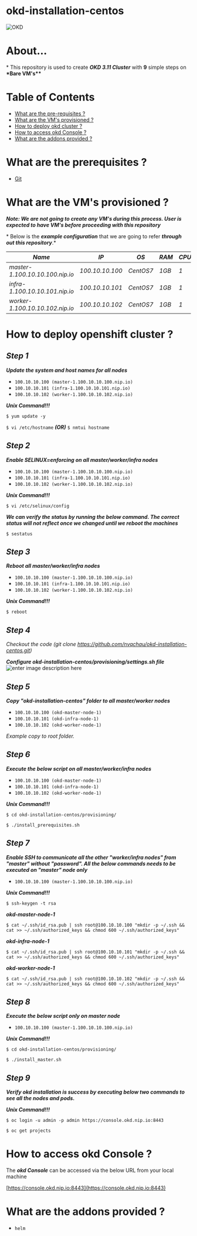 # okd-installation-centos

![OKD](https://lh3.googleusercontent.com/OBGT85EIBjT43vxUsI0Pmhl68NmYxqOUbBuTjRivjP24t5r38ft0ioTNuEV0IAyV3izoadJsdYIlnw)

# About...

\* This repository is used to create **_OKD 3.11 Cluster_** with **9** simple steps on **\*Bare VM's\*\***

# Table of Contents

- [What are the pre-requisites ?](#prerequisites)
- [What are the VM's provisioned ?](#configuration)
- [How to deploy okd cluster ?](#deploy)
- [How to access okd Console ?](#console)
- [What are the addons provided ?](#addons)

<a id="prerequisites"></a>

# What are the prerequisites ?

- [Git](https://git-scm.com/downloads 'Git')

<a id="configuration"></a>

# What are the VM's provisioned ?

**_Note: We are not going to create any VM's during this process. User is expected to have VM's before proceeding with this repository_**

\* Below is the **_example configuration_** that we are going to refer **_through out this repository_**.\*

| _Name_                          | _IP_            | _OS_      | _RAM_ | _CPU_ | _Storage_ |
| ------------------------------- | --------------- | --------- | ----- | ----- | --------- |
| _master-1.100.10.10.100.nip.io_ | _100.10.10.100_ | _CentOS7_ | _1GB_ | _1_   | _24GB_    |
| _infra-1.100.10.10.101.nip.io_  | _100.10.10.101_ | _CentOS7_ | _1GB_ | _1_   | _24GB_    |
| _worker-1.100.10.10.102.nip.io_ | _100.10.10.102_ | _CentOS7_ | _1GB_ | _1_   | _24GB_    |

<a id="deploy"></a>

# How to deploy openshift cluster ?

## **_Step 1_**

**_Update the system and host names for all nodes_**

- `100.10.10.100 (master-1.100.10.10.100.nip.io)`
- `100.10.10.101 (infra-1.100.10.10.101.nip.io)`
- `100.10.10.102 (worker-1.100.10.10.102.nip.io)`

**_Unix Command!!!_**

`$ yum update -y`

`$ vi /etc/hostname` **_(OR)_** `$ nmtui hostname`

## **_Step 2_**

**_Enable SELINUX=enforcing on all master/worker/infra nodes_**

- `100.10.10.100 (master-1.100.10.10.100.nip.io)`
- `100.10.10.101 (infra-1.100.10.10.101.nip.io)`
- `100.10.10.102 (worker-1.100.10.10.102.nip.io)`

**_Unix Command!!!_**

`$ vi /etc/selinux/config`

**_We can verify the status by running the below command. The correct status will not reflect once we changed until we reboot the machines_**

`$ sestatus`

## **_Step 3_**

**_Reboot all master/worker/infra nodes_**

- `100.10.10.100 (master-1.100.10.10.100.nip.io)`
- `100.10.10.101 (infra-1.100.10.10.101.nip.io)`
- `100.10.10.102 (worker-1.100.10.10.102.nip.io)`

**_Unix Command!!!_**

`$ reboot`

## **_Step 4_**

_Checkout the code (git clone https://github.com/nvqchau/okd-installation-centos.git)_

**_Configure okd-installation-centos/provisioning/settings.sh file_**
![enter image description here](https://lh3.googleusercontent.com/zbeRg_vHfpg0iG0w70E0u6T-PEfK8czIN7FywGoaTOyo-giHgYI8ABg7s8WQOINds4sFNDbvkWqyZQ)

## **_Step 5_**

**_Copy "okd-installation-centos" folder to all master/worker nodes_**

- `100.10.10.100 (okd-master-node-1)`
- `100.10.10.101 (okd-infra-node-1)`
- `100.10.10.102 (okd-worker-node-1)`

_Example copy to root folder._

## **_Step 6_**

**_Execute the below script on all master/worker/infra nodes_**

- `100.10.10.100 (okd-master-node-1)`
- `100.10.10.101 (okd-infra-node-1)`
- `100.10.10.102 (okd-worker-node-1)`

**_Unix Command!!!_**

`$ cd okd-installation-centos/provisioning/`

`$ ./install_prerequisites.sh`

## **_Step 7_**

**_Enable SSH to communicate all the other "worker/infra nodes" from "master" without "password". All the below commands needs to be executed on "master" node only_**

- `100.10.10.100 (master-1.100.10.10.100.nip.io)`

**_Unix Command!!!_**

`$ ssh-keygen -t rsa`

**_okd-master-node-1_**

`$ cat ~/.ssh/id_rsa.pub | ssh root@100.10.10.100 "mkdir -p ~/.ssh && cat >> ~/.ssh/authorized_keys && chmod 600 ~/.ssh/authorized_keys"`

**_okd-infra-node-1_**

`$ cat ~/.ssh/id_rsa.pub | ssh root@100.10.10.101 "mkdir -p ~/.ssh && cat >> ~/.ssh/authorized_keys && chmod 600 ~/.ssh/authorized_keys"`

**_okd-worker-node-1_**

`$ cat ~/.ssh/id_rsa.pub | ssh root@100.10.10.102 "mkdir -p ~/.ssh && cat >> ~/.ssh/authorized_keys && chmod 600 ~/.ssh/authorized_keys"`

## **_Step 8_**

**_Execute the below script only on master node_**

- `100.10.10.100 (master-1.100.10.10.100.nip.io)`

**_Unix Command!!!_**

`$ cd okd-installation-centos/provisioning/`

`$ ./install_master.sh`

## **_Step 9_**

**_Verify okd installation is success by executing below two commands to see all the nodes and pods._**

**_Unix Command!!!_**

`$ oc login -u admin -p admin https://console.okd.nip.io:8443`

`$ oc get projects`

<a id="console"></a>

# How to access okd Console ?

The **_okd Console_** can be accessed via the below URL from your local machine

[https://console.okd.nip.io:8443](https://console.okd.nip.io:8443)

<a id="addons"></a>

# What are the addons provided ?

- `helm`
